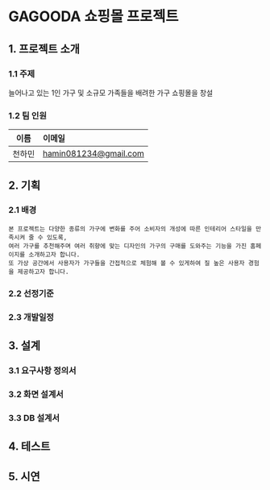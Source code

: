 # GAGOODA 쇼핑몰 프로젝트

## 1. 프로젝트 소개
### 1.1 주제
늘어나고 있는 1인 가구 및 소규모 가족들을 배려한 가구 쇼핑몰을 창설

### 1.2 팀 인원
|이름|이메일|
|:---:|:-----|
|천하민|hamin081234@gmail.com|

## 2. 기획
### 2.1 배경
```
본 프로젝트는 다양한 종류의 가구에 변화를 주어 소비자의 개성에 따른 인테리어 스타일을 만족시켜 줄 수 있도록,  
여러 가구를 추천해주며 여러 취향에 맞는 디자인의 가구의 구매를 도와주는 기능을 가진 홈페이지를 소개하고자 합니다.  
또 가상 공간에서 사용자가 가구들을 간접적으로 체험해 볼 수 있게하여 질 높은 사용자 경험을 제공하고자 합니다.
```
### 2.2 선정기준
### 2.3 개발일정

## 3. 설계
### 3.1 요구사항 정의서
### 3.2 화면 설계서
### 3.3 DB 설계서

## 4. 테스트

## 5. 시연
